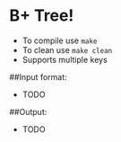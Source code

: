 B+ Tree!
========
- To compile use `make`
- To clean use `make clean`
- Supports multiple keys

##Input format:
- TODO

##Output:
- TODO
